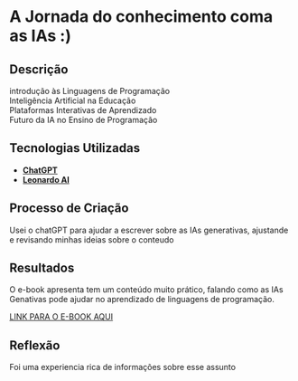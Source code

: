 # A Jornada do conhecimento coma as IAs :)

## Descrição
 introdução às Linguagens de Programação <br>
 Inteligência Artificial na Educação <br>
 Plataformas Interativas de Aprendizado <br>
 Futuro da IA no Ensino de Programação <br>

## Tecnologias Utilizadas

- **[ChatGPT](https://chat.openai.com)** 
- **[Leonardo AI](https://leonardo.ai)** 


## Processo de Criação
Usei o chatGPT para ajudar a escrever sobre as IAs generativas, ajustande e revisando minhas ideias sobre o conteudo 

## Resultados
O e-book apresenta tem um conteúdo muito prático, falando como as IAs Genativas pode ajudar no aprendizado de linguagens de programação.

[LINK PARA O E-BOOK AQUI]()

## Reflexão
Foi uma experiencia rica de informações sobre esse assunto
